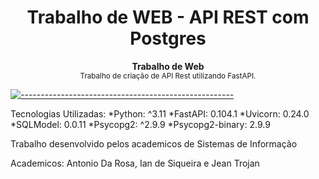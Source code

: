 <h1 align="center"> Trabalho de WEB - API REST com Postgres </h1>

<a id="Sumário"></a>


<p align="center">
  <b> Trabalho de Web  </b></br>
  <sub> Trabalho de criação de API Rest utilizando FastAPI.
  <sub>
</p>


[![-----------------------------------------------------](https://raw.githubusercontent.com/andreasbm/readme/master/assets/lines/colored.png)](#table-of-contents)

  Tecnologias Utilizadas:
*Python: ^3.11
*FastAPI: 0.104.1
*Uvicorn: 0.24.0
*SQLModel: 0.0.11
*Psycopg2: ^2.9.9
*Psycopg2-binary: 2.9.9

Trabalho desenvolvido pelos academicos de Sistemas de Informação

Academicos: Antonio Da Rosa, Ian de Siqueira e Jean Trojan
 

